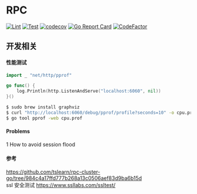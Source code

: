 # RPC
[![Lint](https://github.com/rpccloud/rpc/workflows/Lint/badge.svg)](https://github.com/rpccloud/rpc/actions?query=workflow%3ALint)
[![Test](https://github.com/rpccloud/rpc/workflows/Test/badge.svg)](https://github.com/rpccloud/rpc/actions?query=workflow%3ATest)
[![codecov](https://codecov.io/gh/rpccloud/rpc/branch/master/graph/badge.svg)](https://codecov.io/gh/rpccloud/rpc)
[![Go Report Card](https://goreportcard.com/badge/github.com/rpccloud/rpc)](https://goreportcard.com/report/github.com/rpccloud/rpc)
[![CodeFactor](https://www.codefactor.io/repository/github/rpccloud/rpc/badge)](https://www.codefactor.io/repository/github/rpccloud/rpc)

## 开发相关
#### 性能测试
```go
import _ "net/http/pprof"

go func() {
	log.Println(http.ListenAndServe("localhost:6060", nil))
}()
```

```bash
$ sudo brew install graphviz
$ curl "http://localhost:6060/debug/pprof/profile?seconds=10" -o cpu.prof
$ go tool pprof -web cpu.prof
```

#### Problems
1 How to avoid session flood <br>

#### 参考
https://github.com/tslearn/rpc-cluster-go/tree/984c4a17ffd777b268a13c0506aef83d9ba6b15d <br>
ssl 安全测试 https://www.ssllabs.com/ssltest/ <br>
